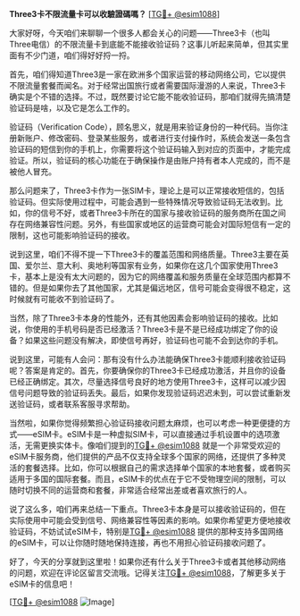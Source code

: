 **Three3卡不限流量卡可以收驗證碼嗎？** [[TG💪+ @esim1088](https://t.me/s/esim1088)]

大家好呀，今天咱们来聊聊一个很多人都会关心的问题——Three3卡（也叫Three电信）的不限流量卡到底能不能接收验证码？这事儿听起来简单，但其实里面有不少门道，咱们得好好捋一捋。

首先，咱们得知道Three3是一家在欧洲多个国家运营的移动网络公司，它以提供不限流量套餐而闻名。对于经常出国旅行或者需要国际漫游的人来说，Three3卡确实是个不错的选择。不过，既然要讨论它能不能收验证码，那咱们就得先搞清楚验证码是啥，以及它是怎么工作的。

验证码（Verification Code），顾名思义，就是用来验证身份的一种代码。当你注册新账户、修改密码、登录某些服务，或者进行支付操作时，系统会发送一条包含验证码的短信到你的手机上，你需要将这个验证码输入到对应的页面中，才能完成验证。所以，验证码的核心功能在于确保操作是由账户持有者本人完成的，而不是被他人冒充。

那么问题来了，Three3卡作为一张SIM卡，理论上是可以正常接收短信的，包括验证码。但实际使用过程中，可能会遇到一些特殊情况导致验证码无法收到。比如，你的信号不好，或者Three3卡所在的国家与接收验证码的服务商所在国之间存在网络兼容性问题。另外，有些国家或地区的运营商可能会对国际短信有一定的限制，这也可能影响验证码的接收。

说到这里，咱们不得不提一下Three3卡的覆盖范围和网络质量。Three3主要在英国、爱尔兰、意大利、奥地利等国家有业务，如果你在这几个国家使用Three3卡，基本上是没有太大问题的，因为它的网络覆盖和服务质量在全球范围内都算不错的。但是如果你去了其他国家，尤其是偏远地区，信号可能会变得很不稳定，这时候就有可能收不到验证码了。

当然，除了Three3卡本身的性能外，还有其他因素会影响验证码的接收。比如说，你使用的手机号码是否已经激活？Three3卡是不是已经成功绑定了你的设备？如果这些问题没有解决，即使信号再好，验证码也可能不会到达你的手机。

说到这里，可能有人会问：那有没有什么办法能确保Three3卡能顺利接收验证码呢？答案是肯定的。首先，你要确保你的Three3卡已经成功激活，并且你的设备已经正确绑定。其次，尽量选择信号良好的地方使用Three3卡，这样可以减少因信号问题导致的验证码丢失。最后，如果你发现验证码迟迟未到，可以尝试重新发送验证码，或者联系客服寻求帮助。

当然啦，如果你觉得频繁担心验证码接收问题太麻烦，也可以考虑一种更便捷的方式——eSIM卡。eSIM卡是一种虚拟SIM卡，可以直接通过手机设置中的选项激活，无需更换实体卡。像咱们提到的[TG💪+ @esim1088](https://t.me/s/esim1088) 就是一个非常受欢迎的eSIM卡服务商，他们提供的产品不仅支持全球多个国家的网络，还提供了多种灵活的套餐选择。比如，你可以根据自己的需求选择单个国家的本地套餐，或者购买适用于多国的国际套餐。而且，eSIM卡的优点在于它不受物理空间的限制，可以随时切换不同的运营商和套餐，非常适合经常出差或者喜欢旅行的人。

说了这么多，咱们再来总结一下重点。Three3卡本身是可以接收验证码的，但在实际使用中可能会受到信号、网络兼容性等因素的影响。如果你希望更方便地接收验证码，不妨试试eSIM卡，特别是[TG💪+ @esim1088](https://t.me/s/esim1088) 提供的那种支持多国网络的eSIM卡，可以让你随时随地保持连接，再也不用担心验证码接收问题了。

好了，今天的分享就到这里啦！如果你还有什么关于Three3卡或者其他移动网络的问题，欢迎在评论区留言交流哦。记得关注[TG💪+ @esim1088](https://t.me/s/esim1088)，了解更多关于eSIM卡的信息吧！

[[TG💪+ @esim1088](https://t.me/s/esim1088) ![Image](https://i.postimg.cc/4NQfJmqS/Snipaste-2025-05-13-00-14-12.png)]